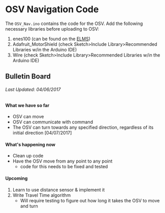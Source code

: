 # OSV Navigation Code


The `OSV_Nav.ino` contains the code for the OSV. Add the following necessary
libraries before uploading to OSV:
1. enes100 (can be found on the [ELMS](https://myelms.umd.edu/courses/1223708/files/folder/Arduino%20Files))
2. Adafruit_MotorShield (check Sketch>Include Library>Recommended Libraries w/in
    the Arduino IDE)
3. Wire (check Sketch>Include Library>Recommended Libraries w/in
    the Arduino IDE)

## Bulletin Board
###### *Last Updated: 04/06/2017*

#### What we have so far
* OSV can move
* OSV can communicate with command
* The OSV can turn towards any specified direction, regardless of its initial direction [04/07/2017]

#### What's happening now
* Clean up code
* Have the OSV move from any point to any point
    * code for this needs to be fixed and tested

#### Upcoming
1. Learn to use distance sensor & implement it
2. Write Travel Time algorithm
    * Will require testing to figure out how long it takes the OSV to move and turn
